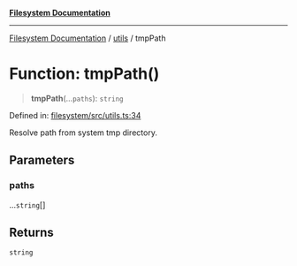 [**Filesystem Documentation**](../../README.md)

***

[Filesystem Documentation](../../README.md) / [utils](../README.md) / tmpPath

# Function: tmpPath()

> **tmpPath**(...`paths`): `string`

Defined in: [filesystem/src/utils.ts:34](https://github.com/stonemjs/filesystem/blob/3507c649e7e162008a7a2fa6bc8b30287cce6f59/src/utils.ts#L34)

Resolve path from system tmp directory.

## Parameters

### paths

...`string`[]

## Returns

`string`
